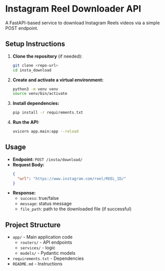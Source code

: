 # Instagram Reel Downloader API

A FastAPI-based service to download Instagram Reels videos via a simple POST endpoint.

## Setup Instructions

1. **Clone the repository** (if needed):

   ```bash
   git clone <repo-url>
   cd insta_download
   ```

2. **Create and activate a virtual environment:**

   ```bash
   python3 -m venv venv
   source venv/bin/activate
   ```

3. **Install dependencies:**

   ```bash
   pip install -r requirements.txt
   ```

4. **Run the API:**
   ```bash
   uvicorn app.main:app --reload
   ```

## Usage

- **Endpoint:** `POST /insta/download/`
- **Request Body:**
  ```json
  {
    "url": "https://www.instagram.com/reel/REEL_ID/"
  }
  ```
- **Response:**
  - `success`: true/false
  - `message`: status message
  - `file_path`: path to the downloaded file (if successful)

## Project Structure

- `app/` - Main application code
  - `routers/` - API endpoints
  - `services/` - logic
  - `models/` - Pydantic models
- `requirements.txt` - Dependencies
- `README.md` - Instructions
